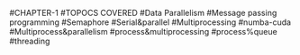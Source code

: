 #CHAPTER-1
  #TOPOCS COVERED 
#Data Parallelism
#Message passing programming 
#Semaphore
#Serial&parallel
#Multiprocessing
#numba-cuda
#Multiprocess&parallelism
#process&multiprocessing
#process%queue
#threading 
